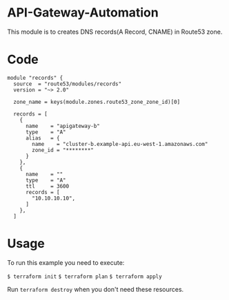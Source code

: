 # API-Gateway-Automation

This module is to creates DNS records(A Record, CNAME) in Route53 zone.


# Code

```hcl
module "records" {
  source  = "route53/modules/records"
  version = "~> 2.0"

  zone_name = keys(module.zones.route53_zone_zone_id)[0]

  records = [
    {
      name    = "apigateway-b"
      type    = "A"
      alias   = {
        name    = "cluster-b.example-api.eu-west-1.amazonaws.com"
        zone_id = "********"
      }
    },
    {
      name    = ""
      type    = "A"
      ttl     = 3600
      records = [
        "10.10.10.10",
      ]
    },
  ]
```


# Usage
To run this example you need to execute:


`$ terraform init`
`$ terraform plan`
`$ terraform apply`

Run `terraform destroy` when you don't need these resources.
